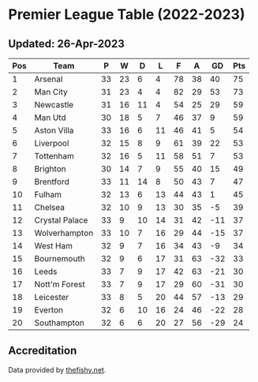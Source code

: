 # Premier League Table (2022-2023)
## Updated: 26-Apr-2023

| Pos | Team | P | W | D | L | F | A | GD | Pts |
| --- | --- | --- | --- | --- | --- | --- | --- | --- | --- |
| 1 | Arsenal | 33 | 23 | 6 | 4 | 78 | 38 | 40 | 75 |
| 2 | Man City | 31 | 23 | 4 | 4 | 82 | 29 | 53 | 73 |
| 3 | Newcastle | 31 | 16 | 11 | 4 | 54 | 25 | 29 | 59 |
| 4 | Man Utd | 30 | 18 | 5 | 7 | 46 | 37 | 9 | 59 |
| 5 | Aston Villa | 33 | 16 | 6 | 11 | 46 | 41 | 5 | 54 |
| 6 | Liverpool | 32 | 15 | 8 | 9 | 61 | 39 | 22 | 53 |
| 7 | Tottenham | 32 | 16 | 5 | 11 | 58 | 51 | 7 | 53 |
| 8 | Brighton | 30 | 14 | 7 | 9 | 55 | 40 | 15 | 49 |
| 9 | Brentford | 33 | 11 | 14 | 8 | 50 | 43 | 7 | 47 |
| 10 | Fulham | 32 | 13 | 6 | 13 | 44 | 43 | 1 | 45 |
| 11 | Chelsea | 32 | 10 | 9 | 13 | 30 | 35 | -5 | 39 |
| 12 | Crystal Palace | 33 | 9 | 10 | 14 | 31 | 42 | -11 | 37 |
| 13 | Wolverhampton | 33 | 10 | 7 | 16 | 29 | 44 | -15 | 37 |
| 14 | West Ham | 32 | 9 | 7 | 16 | 34 | 43 | -9 | 34 |
| 15 | Bournemouth | 32 | 9 | 6 | 17 | 31 | 63 | -32 | 33 |
| 16 | Leeds | 33 | 7 | 9 | 17 | 42 | 63 | -21 | 30 |
| 17 | Nott'm Forest | 33 | 7 | 9 | 17 | 29 | 60 | -31 | 30 |
| 18 | Leicester | 33 | 8 | 5 | 20 | 44 | 57 | -13 | 29 |
| 19 | Everton | 32 | 6 | 10 | 16 | 24 | 46 | -22 | 28 |
| 20 | Southampton | 32 | 6 | 6 | 20 | 27 | 56 | -29 | 24 |

## Accreditation 

Data provided by [thefishy.net](https://www.thefishy.net/).